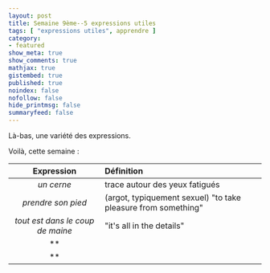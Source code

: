 ```yaml
---
layout: post
title: Semaine 9ème--5 expressions utiles
tags: [ "expressions utiles", apprendre ]
category:
- featured
show_meta: true
show_comments: true
mathjax: true
gistembed: true
published: true
noindex: false
nofollow: false
hide_printmsg: false
summaryfeed: false
---
```


Là-bas, une variété des expressions.

Voilà, cette semaine :

| Expression | Définition |
| :--------: | :--------- |
| *un cerne* | trace autour des yeux fatigués |
| *prendre son pied* | (argot, typiquement sexuel) "to take pleasure from something" |
| *tout est dans le coup de maine* | "it's all in the details" |
| ** | |
| ** | |

<!--
vim: spell spelllang=fr
-->
